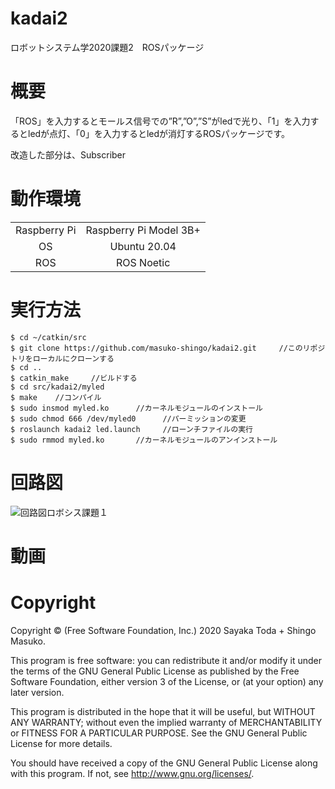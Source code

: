 # kadai2
ロボットシステム学2020課題2　ROSパッケージ
# 概要

「ROS」を入力するとモールス信号での”R”,”O”,”S”がledで光り、「1」を入力するとledが点灯、「0」を入力するとledが消灯するROSパッケージです。

改造した部分は、Subscriber




# 動作環境
|||
|:--:|:--:|
| Raspberry Pi | Raspberry Pi Model 3B+ |
| OS | Ubuntu 20.04 |
| ROS | ROS Noetic |

# 実行方法
```
$ cd ~/catkin/src
$ git clone https://github.com/masuko-shingo/kadai2.git     //このリポジトリをローカルにクローンする
$ cd ..
$ catkin_make     //ビルドする
$ cd src/kadai2/myled
$ make    //コンパイル
$ sudo insmod myled.ko      //カーネルモジュールのインストール
$ sudo chmod 666 /dev/myled0      //パーミッションの変更
$ roslaunch kadai2 led.launch     //ローンチファイルの実行
$ sudo rmmod myled.ko       //カーネルモジュールのアンインストール
```

# 回路図
![回路図ロボシス課題１](https://user-images.githubusercontent.com/72721963/101239901-aa4b0a80-372e-11eb-9ddb-fcbab11e1ce7.png)

# 動画

# Copyright
Copyright © (Free Software Foundation, Inc.) 2020  Sayaka Toda + Shingo Masuko. 

This program is free software: you can redistribute it and/or modify
    it under the terms of the GNU General Public License as published by
    the Free Software Foundation, either version 3 of the License, or
    (at your option) any later version.

This program is distributed in the hope that it will be useful,
    but WITHOUT ANY WARRANTY; without even the implied warranty of
    MERCHANTABILITY or FITNESS FOR A PARTICULAR PURPOSE.  See the
    GNU General Public License for more details.

You should have received a copy of the GNU General Public License
    along with this program.  If not, see <http://www.gnu.org/licenses/>.
